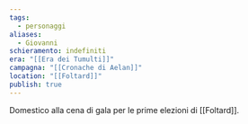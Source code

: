 ```yaml
---
tags:
  - personaggi
aliases:
  - Giovanni
schieramento: indefiniti
era: "[[Era dei Tumulti]]"
campagna: "[[Cronache di Aelan]]"
location: "[[Foltard]]"
publish: true
---
```

Domestico alla cena di gala per le prime elezioni di [[Foltard]]. 